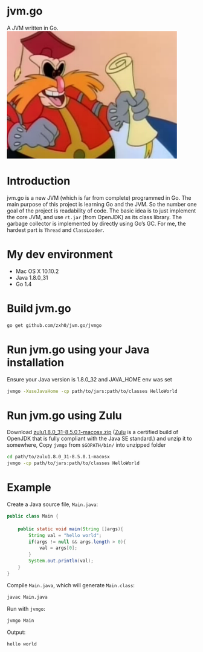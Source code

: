 # jvm.go
A JVM written in Go.
![jvm.go Logo](https://raw.githubusercontent.com/zxh0/jvm.go/master/jvmgo.png)

# Introduction
jvm.go is a new JVM (which is far from complete) programmed in Go. The main purpose of this project is learning Go and the JVM. So the number one goal of the project is readability of code. The basic idea is to just implement the core JVM, and use `rt.jar` (from OpenJDK) as its class library. The garbage collector is implemented by directly using Go’s GC. For me, the hardest part is `Thread` and `ClassLoader`.

# My dev environment
  * Mac OS X 10.10.2
  * Java 1.8.0_31
  * Go 1.4

# Build jvm.go
```sh
go get github.com/zxh0/jvm.go/jvmgo
```

# Run jvm.go using your Java installation
Ensure your Java version is 1.8.0_32 and JAVA_HOME env was set
```sh
jvmgo -XuseJavaHome -cp path/to/jars:path/to/classes HelloWorld
```

# Run jvm.go using Zulu
Download [zulu1.8.0_31-8.5.0.1-macosx.zip](http://www.azulsystems.com/products/zulu/downloads#mac) ([Zulu](http://www.azulsystems.com/products/zulu) is a certified build of OpenJDK that is fully compliant with the Java SE standard.) and unzip it to somewhere, Copy `jvmgo` from `$GOPATH/bin/` into unzipped folder 
```sh
cd path/to/zulu1.8.0_31-8.5.0.1-macosx
jvmgo -cp path/to/jars:path/to/classes HelloWorld
```

# Example
Create a Java source file, `Main.java`:
```java
public class Main {

    public static void main(String []args){
        String val = "hello world";
        if(args != null && args.length > 0){
            val = args[0];
        }
        System.out.println(val);
    }
}
```

Compile `Main.java`, which will generate `Main.class`:
```sh
javac Main.java
``` 

Run with `jvmgo`:
```sh
jvmgo Main
```

Output:
```sh
hello world
```
